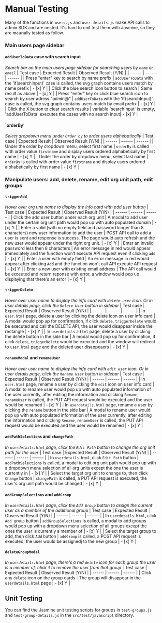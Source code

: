 # Manual Testing
Many of the functions in `users.js` and `user-details.js` make API calls to admin SDK and are nested. It's hard to unit test them with Jasmine, so they are maunally tested as follow. 

###  Main users page sidebar
#### `addUserToData` case with search input 
_Search bar on the main users page sidebar for searching users by `name` or `email`_
| Test case | Expected Result | Observed Result (Y/N) |
| ------ | ------ | ------ |
| Press "enter" key to search by name prefix  | `addUserToData` with the 'if(searchInput)' case is called, the svg graph contains users match by name prefix | - [x] Y |
| Click the blue search icon button to search | Same result as above | - [x] Y |
| Press "enter" key or click blue search icon to search by user adress "admin@" | `addUserToData` with the 'if(searchInput)' case is called, the svg graph contains users match by email prefix | - [x] Y |
| Click the X button to clear search results | variable 'searchInput' is empty, 'addUserToData' executes the cases with no search input| - [x] Y |

#### `orderBy'
_Select dropdown menu under `Order by` to order users alphebatically_
| Test case | Expected Result | Observed Result (Y/N) |
| ------ | ------ | ------ |
| Under the order by dropdown menu, select first name | `orderBy` is called with order value `firstname` and display users ordered alphabetically by first name | - [x] Y |
| Under the order by dropdown menu, select last name | `orderBy` is called with order value `firstname` and display users ordered alphabetically by first name | - [x] Y |

### Manipulate users: add, delete, rename, edit org unit path, edit groups
#### `triggerAdd`
_Hover over org unit name to display the info card with add user button_
| Test case | Expected Result | Observed Result (Y/N) |
| ------ | ------ | ------ |
| Click the add user button under each org unit | A modal to add user under the certain org unit path would pop up with auto populated domain | - [x] Y |
| Enter a valid (with no empty field and password longer than 8 characters) new user information to add the user | POST API call to add a user is sent and response is success. The page would auto refresh and the new user would appear under the right org unit. | - [x] Y |
| Enter an invalid password less then 8 characters | An error message in red would appear immediately and the function won't execute API request even if clicking `add` | - [x] Y |
| Enter a user with empty field | An error message in red would appear after clicking `Add` and the function won't call API execute API request | - [x] Y |
| Enter a new user with existing email address | The API call would be exceuted and return reponse with error, a window would pop up displaying that there's an error | - [x] Y |

#### `triggerDelete`
_Hover over user name to display the info card with `delete user` icon. Or in user details page, click the `Delete User` button in sidebar_ 
| Test case | Expected Result | Observed Result (Y/N) |
| ------ | ------ | ------ |
| In `user.html` page, delete a user by clicking the delete icon on user info card | A modal would pop up for confirmation, if click `delete`, `triggerDelete` would be executed and call the DELETE API, the user would disappear inside the rectangle | - [x] Y |
| In `userdetails.httml` page, delete a user by clicking the delete button in the side bar | A modal would pop up for confirmation, if click `delete`, `triggerDelete` would be executed and the window will redirect to `user.html` page and the deleted user disappeaers | - [x] Y |

#### `renameModal` and `renameUser`
_Hover over user name to display the info card with `edit user` icon. Or in user details page, click the `Rename User` button in sidebar_
| Test case | Expected Result | Observed Result (Y/N) |
| ------ | ------ | ------ |
| In `user.html` page, rename a user by clicking the `edit` icon on user info card | A modal to rename user would pop up with auto populated information of the user currently, after editing the information and clicking `Rename`, `renameUser` is called, the PUT API request would be executed and the user would be renamed | - [x] Y |
| In `userdetails.html` page, rename a user by clicking the `rename` button in the side bar | A modal to rename user would pop up with auto populated information of the user currently, after editing the information and clicking `Rename`, `renameUser` is called, the PUT API request would be executed and the user would be renamed | - [x] Y |

#### `addPathSelections` and `changePath`
_In `userdetails.html` page, click the `Edit Path` button to change the org unit path for the user_
| Test case | Expected Result | Observed Result (Y/N) |
| ------ | ------ | ------ |
| In `userdetails.html`, click `Edit Path` button | `addPathSelections` is called, a modal to edit org unit path would pop up with a dropdown menu selection of all org units except the one the user is currently in | - [x] Y |
| Select the target org unit to change to, then click `Change` button | `changePath` is called, a PUT API request is executed, the user's org unit path would be changed | - [x] Y |

#### `addGroupSelections` and `addGroup`
_In `userdetails.html` page, click the `Add Group` button to assign the current user as a member of the additional group_
| Test case | Expected Result | Observed Result (Y/N) |
| ------ | ------ | ------ |
| In `userdetails.html`, click `Add group` button | `addGroupSelections` is called, a modal to add groups would pop up with a dropdown menu selection of all groups except the ones the user is currently a member of | - [x] Y |
| Select the target group to add, then click `Add` button | `addGroup` is called, a POST API request is executed, the user would be assignedj to the new group | - [x] Y |

#### `deleteGroupModal`
_In `userdetails.html` page, there's a red `delete` icon for each group the user is a member of, click it to remove the user from that group_
| Test case | Expected Result | Observed Result (Y/N) |
| ------ | ------ | ------ |
| Click any `delete` icon on the group cards | The group will disappear in the `userdetails.html` page | - [x] Y |



## Unit Testing

You can find the Jasmine unit testing scripts for groups in `test-groups.js` and `test-group-details.js` in the `src/test/javascript` directory.
